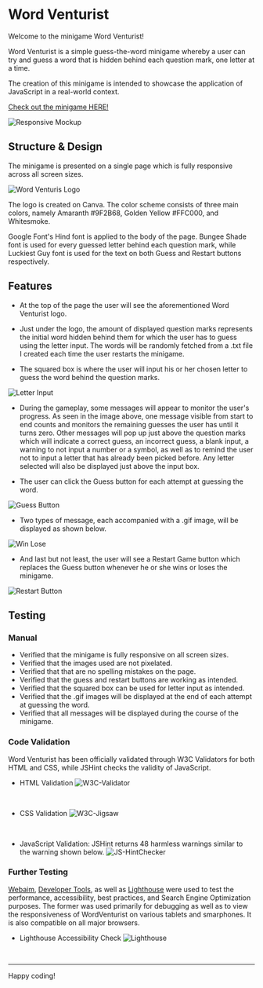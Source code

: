# Word Venturist

Welcome to the minigame Word Venturist!

Word Venturist is a simple guess-the-word minigame whereby a user can try and guess a word that is hidden behind each question mark, one letter at a time. 

The creation of this minigame is intended to showcase the application of JavaScript in a real-world context.

[Check out the minigame HERE!](https://lapratomo24.github.io/wordventurist/)

![Responsive Mockup](assets/readme-images/responsive.png)

## Structure & Design

The minigame is presented on a single page which is fully responsive across all screen sizes.

![Word Venturis Logo](assets/images/wv-logo.png)

The logo is created on Canva. The color scheme consists of three main colors, namely Amaranth #9F2B68, Golden Yellow #FFC000, and Whitesmoke. 

Google Font's Hind font is applied to the body of the page. Bungee Shade font is used for every guessed letter behind each question mark, while Luckiest Guy font is used for the text on both Guess and Restart buttons respectively.

## Features

- At the top of the page the user will see the aforementioned Word Venturist logo.

- Just under the logo, the amount of displayed question marks represents the initial word hidden behind them for which the user has to guess using the letter input. The words will be randomly fetched from a .txt file I created each time the user restarts the minigame.

- The squared box is where the user will input his or her chosen letter to guess the word behind the question marks.

![Letter Input](assets/readme-images/input.png)

- During the gameplay, some messages will appear to monitor the user's progress. As seen in the image above, one message visible from start to end counts and monitors the remaining guesses the user has until it turns zero. Other messages will pop up just above the question marks which will indicate a correct guess, an incorrect guess, a blank input, a warning to not input a number or a symbol, as well as to remind the user not to input a letter that has already been picked before. Any letter selected will also be displayed just above the input box.

- The user can click the Guess button for each attempt at guessing the word. 

![Guess Button](assets/readme-images/guess.png)

- Two types of message, each accompanied with a .gif image, will be displayed as shown below.

![Win Lose](assets/readme-images/gif-message.jpeg)

- And last but not least, the user will see a Restart Game button which replaces the Guess button whenever he or she wins or loses the minigame.

![Restart Button](assets/readme-images/restart.png)

## Testing

### Manual 
- Verified that the minigame is fully responsive on all screen sizes.
- Verified that the images used are not pixelated.
- Verified that that are no spelling mistakes on the page.
- Verified that the guess and restart buttons are working as intended.
- Verified that the squared box can be used for letter input as intended.
- Verified that the .gif images will be displayed at the end of each attempt at guessing the word.
- Verified that all messages will be displayed during the course of the minigame.

### Code Validation

Word Venturist has been officially validated through W3C Validators for both HTML and CSS, while JSHint checks the validity of JavaScript.

- HTML Validation
![W3C-Validator](assets/readme-images/htmlvalidator.png)
<br />

- CSS Validation
![W3C-Jigsaw](assets/readme-images/cssjigsaw.png)
<br />

- JavaScript Validation: JSHint returns 48 harmless warnings similar to the warning shown below.
![JS-HintChecker](assets/readme-images/JShintchecker.png)

### Further Testing

[Webaim](https://wave.webaim.org/), [Developer Tools](https://developer.chrome.com/docs/devtools/), as well as [Lighthouse](https://developers.google.com/web/tools/lighthouse) were used to test the performance, accessibility, best practices, and Search Engine Optimization purposes. The former was used primarily for debugging as well as to view the responsiveness of WordVenturist on various tablets and smarphones. It is also compatible on all major browsers. 

- Lighthouse Accessibility Check
![Lighthouse](assets/readme-images/lighthouse.png)
<br />


---

Happy coding!
